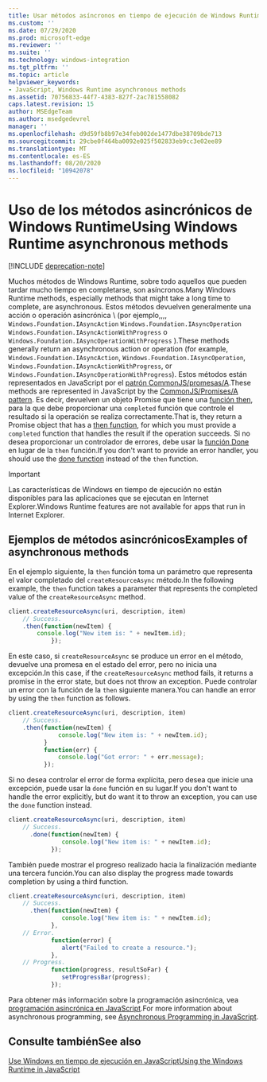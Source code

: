 ```yaml
---
title: Usar métodos asíncronos en tiempo de ejecución de Windows Runtime
ms.custom: ''
ms.date: 07/29/2020
ms.prod: microsoft-edge
ms.reviewer: ''
ms.suite: ''
ms.technology: windows-integration
ms.tgt_pltfrm: ''
ms.topic: article
helpviewer_keywords:
- JavaScript, Windows Runtime asynchronous methods
ms.assetid: 70756833-44f7-4383-827f-2ac781558082
caps.latest.revision: 15
author: MSEdgeTeam
ms.author: msedgedevrel
manager: ''
ms.openlocfilehash: d9d59fb8b97e34feb002de1477dbe38709bde713
ms.sourcegitcommit: 29cbe0f464ba0092e025f502833eb9cc3e02ee89
ms.translationtype: MT
ms.contentlocale: es-ES
ms.lasthandoff: 08/20/2020
ms.locfileid: "10942078"
---
```

# <span data-ttu-id="bea21-102">Uso de los métodos asincrónicos de Windows Runtime</span><span class="sxs-lookup"><span data-stu-id="bea21-102">Using Windows Runtime asynchronous methods</span></span>  

[!INCLUDE [deprecation-note](../includes/legacy-edge-note.md)]  

<span data-ttu-id="bea21-103">Muchos métodos de Windows Runtime, sobre todo aquellos que pueden tardar mucho tiempo en completarse, son asíncronos.</span><span class="sxs-lookup"><span data-stu-id="bea21-103">Many Windows Runtime methods, especially methods that might take a long time to complete, are asynchronous.</span></span>  <span data-ttu-id="bea21-104">Estos métodos devuelven generalmente una acción o operación asincrónica \ (por ejemplo,,,, `Windows.Foundation.IAsyncAction` `Windows.Foundation.IAsyncOperation` `Windows.Foundation.IAsyncActionWithProgress` o `Windows.Foundation.IAsyncOperationWithProgress` \).</span><span class="sxs-lookup"><span data-stu-id="bea21-104">These methods generally return an asynchronous action or operation \(for example, `Windows.Foundation.IAsyncAction`, `Windows.Foundation.IAsyncOperation`, `Windows.Foundation.IAsyncActionWithProgress`, or `Windows.Foundation.IAsyncOperationWithProgress`\).</span></span>  <span data-ttu-id="bea21-105">Estos métodos están representados en JavaScript por el [patrón CommonJS/promesas/A][CommonjsWikiPromises].</span><span class="sxs-lookup"><span data-stu-id="bea21-105">These methods are represented in JavaScript by the [CommonJS/Promises/A pattern][CommonjsWikiPromises].</span></span>  <span data-ttu-id="bea21-106">Es decir, devuelven un objeto Promise que tiene una [función then][PreviousVersionsWindowsAppsBr229728], para la que debe proporcionar una `completed` función que controle el resultado si la operación se realiza correctamente.</span><span class="sxs-lookup"><span data-stu-id="bea21-106">That is, they return a Promise object that has a [then function][PreviousVersionsWindowsAppsBr229728], for which you must provide a `completed` function that handles the result if the operation succeeds.</span></span>  <span data-ttu-id="bea21-107">Si no desea proporcionar un controlador de errores, debe usar la [función Done][PreviousVersionsWindowsAppsHr701079] en lugar de la `then` función.</span><span class="sxs-lookup"><span data-stu-id="bea21-107">If you don't want to provide an error handler, you should use the [done function][PreviousVersionsWindowsAppsHr701079] instead of the `then` function.</span></span>  

> [!IMPORTANT]
> <span data-ttu-id="bea21-108">Las características de Windows en tiempo de ejecución no están disponibles para las aplicaciones que se ejecutan en Internet Explorer.</span><span class="sxs-lookup"><span data-stu-id="bea21-108">Windows Runtime features are not available for apps that run in Internet Explorer.</span></span>  

## <span data-ttu-id="bea21-109">Ejemplos de métodos asincrónicos</span><span class="sxs-lookup"><span data-stu-id="bea21-109">Examples of asynchronous methods</span></span>  

<span data-ttu-id="bea21-110">En el ejemplo siguiente, la `then` función toma un parámetro que representa el valor completado del `createResourceAsync` método.</span><span class="sxs-lookup"><span data-stu-id="bea21-110">In the following example, the `then` function takes a parameter that represents the completed value of the `createResourceAsync` method.</span></span>  

```javascript
client.createResourceAsync(uri, description, item)
    // Success.
    .then(function(newItem) {
        console.log("New item is: " + newItem.id);
            });
```  

<span data-ttu-id="bea21-111">En este caso, si `createResourceAsync` se produce un error en el método, devuelve una promesa en el estado del error, pero no inicia una excepción.</span><span class="sxs-lookup"><span data-stu-id="bea21-111">In this case, if the `createResourceAsync` method fails, it returns a promise in the error state, but does not throw an exception.</span></span>  <span data-ttu-id="bea21-112">Puede controlar un error con la función de la `then` siguiente manera.</span><span class="sxs-lookup"><span data-stu-id="bea21-112">You can handle an error by using the `then` function as follows.</span></span>  

```javascript
client.createResourceAsync(uri, description, item)
    // Success.
    .then(function(newItem) {
              console.log("New item is: " + newItem.id);
          }
          function(err) {
              console.log("Got error: " + err.message);
          });
```  

<span data-ttu-id="bea21-113">Si no desea controlar el error de forma explícita, pero desea que inicie una excepción, puede usar la `done` función en su lugar.</span><span class="sxs-lookup"><span data-stu-id="bea21-113">If you don't want to handle the error explicitly, but do want it to throw an exception, you can use the `done` function instead.</span></span>  

```javascript
client.createResourceAsync(uri, description, item)
    // Success.
      .done(function(newItem) {
               console.log("New item is: " + newItem.id);
            });
```  

<span data-ttu-id="bea21-114">También puede mostrar el progreso realizado hacia la finalización mediante una tercera función.</span><span class="sxs-lookup"><span data-stu-id="bea21-114">You can also display the progress made towards completion by using a third function.</span></span>  

```javascript
client.createResourceAsync(uri, description, item)
    // Success.
      .then(function(newItem) {
               console.log("New item is: " + newItem.id);
            },
    // Error.
            function(error) {
               alert("Failed to create a resource.");
            },
    // Progress.
            function(progress, resultSoFar) {
               setProgressBar(progress);
            });
```  

<span data-ttu-id="bea21-115">Para obtener más información sobre la programación asincrónica, vea [programación asincrónica en JavaScript][PreviousVersionsWindowsAppsHh700330].</span><span class="sxs-lookup"><span data-stu-id="bea21-115">For more information about asynchronous programming, see [Asynchronous Programming in JavaScript][PreviousVersionsWindowsAppsHh700330].</span></span>  

## <span data-ttu-id="bea21-116">Consulte también</span><span class="sxs-lookup"><span data-stu-id="bea21-116">See also</span></span>  

[<span data-ttu-id="bea21-117">Use Windows en tiempo de ejecución en JavaScript</span><span class="sxs-lookup"><span data-stu-id="bea21-117">Using the Windows Runtime in JavaScript</span></span>][WindowsRuntimeJavascript]  

<!-- links -->  

[WindowsRuntimeJavascript]: ./using-the-windows-runtime-in-javascript.md "Usar Windows Runtime en JavaScript | Microsoft docs"  

[PreviousVersionsWindowsAppsBr229728]: /previous-versions/windows/apps/br229728(v=win.10) "Promise. then (método) | Microsoft docs"  
[PreviousVersionsWindowsAppsHh700330]: /previous-versions/windows/apps/hh700330(v=win.10) "Programación asincrónica en JavaScript (HTML) | Microsoft docs"
[PreviousVersionsWindowsAppsHr701079]: /previous-versions/windows/apps/hh701079(v=win.10) "Método Promise. Done | Microsoft docs"  

[CommonjsWikiPromises]: http://wiki.commonjs.org/wiki/Promises "Promesas | Wiki de especificaciones de CommonJS"  

